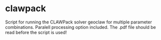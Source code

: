 # clawpack

Script for running the CLAWPack solver geoclaw
for multiple parameter combinations.
Paralell processing option included.
The .pdf file should be read before 
the script is used!
